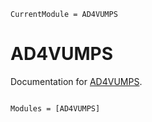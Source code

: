 ```@meta
CurrentModule = AD4VUMPS
```

# AD4VUMPS

Documentation for [AD4VUMPS](https://github.com/tangwei94/AD4VUMPS.jl).

```@index
```

```@autodocs
Modules = [AD4VUMPS]
```
